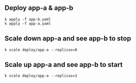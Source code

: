 ## Deploy app-a & app-b

```
k apply -f app-b.yaml
k apply -f app-a.yaml
```

## Scale down app-a and see app-b to stop

```
k scale deploy/app-a --replicas=0
```

## Scale up app-a and see app-b to start

```
k scale deploy/app-a --replicas=1
```
